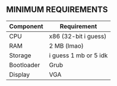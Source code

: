## MINIMUM REQUIREMENTS

| Component      | Requirement       |
|----------------|-------------------|
| CPU            | x86 (32-bit i guess)|
| RAM            | 2 MB (lmao)       |
| Storage        | i guess 1 mb or 5 idk          |
| Bootloader     | Grub              |
| Display        | VGA               |